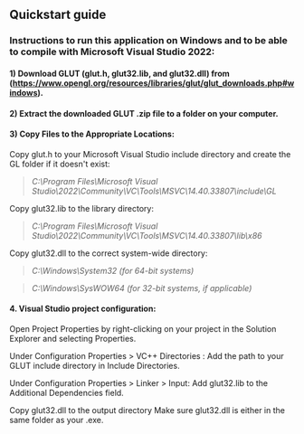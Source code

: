 ## Quickstart guide

### Instructions to run this application on Windows and to be able to compile with Microsoft Visual Studio 2022:

#### 1) Download GLUT (glut.h, glut32.lib, and glut32.dll) from (https://www.opengl.org/resources/libraries/glut/glut_downloads.php#windows).

#### 2) Extract the downloaded GLUT .zip file to a folder on your computer.

#### 3) Copy Files to the Appropriate Locations:

Copy glut.h to your Microsoft Visual Studio include directory and create the GL folder if it doesn't exist:

> *C:\Program Files\Microsoft Visual Studio\2022\Community\VC\Tools\MSVC\14.40.33807\include\GL*

Copy glut32.lib to the library directory:

> *C:\Program Files\Microsoft Visual Studio\2022\Community\VC\Tools\MSVC\14.40.33807\lib\x86*

Copy glut32.dll to the correct system-wide directory:

> *C:\Windows\System32 (for 64-bit systems)*

> *C:\Windows\SysWOW64 (for 32-bit systems, if applicable)*

#### 4. Visual Studio project configuration:

Open Project Properties by right-clicking on your project in the Solution Explorer and selecting Properties. 

Under Configuration Properties > VC++ Directories : Add the path to your GLUT include directory in Include Directories.

Under Configuration Properties > Linker > Input: Add glut32.lib to the Additional Dependencies field.

Copy glut32.dll to the output directory Make sure glut32.dll is either in the same folder as your .exe.

